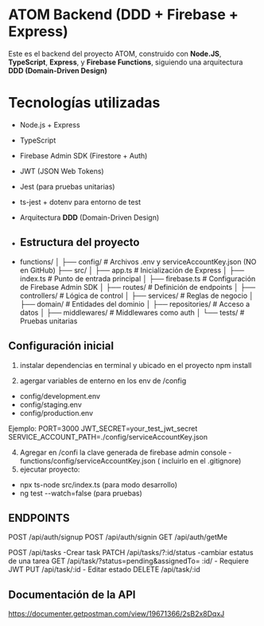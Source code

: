 # ATOM Backend (DDD + Firebase + Express)
Este es el backend del proyecto ATOM, construido con **Node.JS**, **TypeScript**, **Express**, y **Firebase Functions**, siguiendo una arquitectura **DDD (Domain-Driven Design)** 

# Tecnologías utilizadas

- Node.js + Express
- TypeScript
- Firebase Admin SDK (Firestore + Auth)
- JWT (JSON Web Tokens)
- Jest (para pruebas unitarias)
- ts-jest + dotenv para entorno de test
- Arquitectura **DDD** (Domain-Driven Design)

- ## Estructura del proyecto

- functions/
│
├── config/ # Archivos .env y serviceAccountKey.json (NO en GitHub)
├── src/
│ ├── app.ts # Inicialización de Express
│ ├── index.ts # Punto de entrada principal
│ ├── firebase.ts # Configuración de Firebase Admin SDK
│ ├── routes/ # Definición de endpoints
│ ├── controllers/ # Lógica de control
│ ├── services/ # Reglas de negocio
│ ├── domain/ # Entidades del dominio
│ ├── repositories/ # Acceso a datos
│ ├── middlewares/ # Middlewares como auth
│ └── tests/ # Pruebas unitarias

## Configuración inicial
1. instalar dependencias en terminal y ubicado en el proyecto
npm install

3. agergar variables de enterno en los env de /config
- config/development.env
- config/staging.env
- config/production.env

Ejemplo:
PORT=3000
JWT_SECRET=your_test_jwt_secret
SERVICE_ACCOUNT_PATH=./config/serviceAccountKey.json

4. Agregar en /confi la clave generada de firebase admin console
   -functions/config/serviceAccountKey.json ( incluirlo en el .gitignore)
5. ejecutar proyecto:
- npx ts-node src/index.ts (para modo desarrollo)
- ng test --watch=false (para pruebas)

## ENDPOINTS

POST /api/auth/signup
POST /api/auth/signin
GET /api/auth/getMe

POST /api/tasks -Crear task
PATCH /api/tasks/?:id/status -cambiar estatus de una tarea
GET /api/task/?status=pending&assignedTo= :id/ - Requiere JWT
PUT /api/task/:id - Editar estado
DELETE /api/task/:id

## Documentación de la API
https://documenter.getpostman.com/view/19671366/2sB2x8DqxJ
